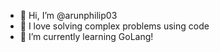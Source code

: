 - 👋 Hi, I’m @arunphilip03
- 👀 I love solving complex problems using code 
- 🌱 I’m currently learning GoLang!
<!--
- 💞️ I’m looking to collaborate on ...
- 📫 How to reach me ...


arunphilip03/arunphilip03 is a ✨ special ✨ repository because its `README.md` (this file) appears on your GitHub profile.
You can click the Preview link to take a look at your changes.
--->
